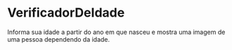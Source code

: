 # VerificadorDeIdade
Informa sua idade a partir do ano em que nasceu e mostra uma imagem de uma pessoa dependendo da idade.
